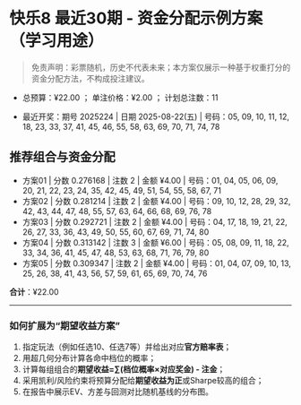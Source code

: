 # 快乐8 最近30期 - 资金分配示例方案（学习用途）

> 免责声明：彩票随机，历史不代表未来；本方案仅展示一种基于权重打分的资金分配方法，不构成投注建议。

- 总预算：¥22.00 ； 单注价格：¥2.00 ； 计划总注数：11

- 最近开奖：期号 2025224 | 日期 2025-08-22(五) | 号码：05, 09, 10, 11, 12, 18, 23, 33, 37, 41, 45, 46, 55, 58, 63, 69, 70, 71, 74, 78


## 推荐组合与资金分配

- 方案01 | 分数 0.276168 | 注数   2 | 金额 ¥4.00 | 号码：01, 04, 05, 06, 09, 20, 21, 22, 23, 24, 35, 42, 45, 49, 51, 54, 55, 58, 67, 71
- 方案02 | 分数 0.281214 | 注数   2 | 金额 ¥4.00 | 号码：09, 10, 12, 28, 29, 32, 42, 43, 44, 47, 48, 55, 57, 63, 64, 66, 68, 69, 76, 78
- 方案03 | 分数 0.292721 | 注数   2 | 金额 ¥4.00 | 号码：04, 17, 18, 19, 21, 22, 26, 27, 33, 36, 43, 49, 50, 55, 60, 67, 69, 71, 74, 80
- 方案04 | 分数 0.313142 | 注数   3 | 金额 ¥6.00 | 号码：05, 08, 09, 11, 18, 22, 33, 34, 36, 41, 45, 47, 48, 53, 63, 68, 71, 76, 79, 80
- 方案05 | 分数 0.309347 | 注数   2 | 金额 ¥4.00 | 号码：01, 04, 07, 09, 10, 13, 25, 26, 38, 41, 43, 56, 57, 59, 61, 65, 69, 70, 74, 76

**合计**：¥22.00


---
### 如何扩展为“期望收益方案”

1) 指定玩法（例如任选10、任选7等）并给出对应**官方赔率表**；
2) 用超几何分布计算各命中档位的概率；
3) 计算每组组合的**期望收益=∑(档位概率×对应奖金) - 注金**；
4) 采用凯利/风险约束将预算分配给**期望收益为正**或Sharpe较高的组合；
5) 在报告中展示EV、方差与回测对比随机基线的分布图。
